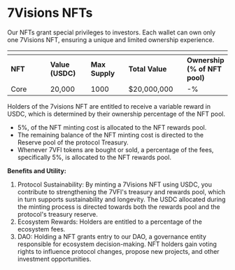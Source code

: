 # 7Visions NFTs

Our NFTs grant special privileges to investors. Each wallet can own only one 7Visions NFT, ensuring a unique and limited ownership experience.&#x20;

<table data-header-hidden><thead><tr><th width="117"></th><th width="98"></th><th width="88"></th><th width="135"></th><th></th></tr></thead><tbody><tr><td><strong>NFT</strong></td><td><strong>Value (USDC)</strong></td><td><strong>Max Supply</strong></td><td><strong>Total Value</strong></td><td><strong>Ownership (% of NFT pool)</strong></td></tr><tr><td>Core</td><td>20,000</td><td>1000</td><td>$20,000,000</td><td>-%</td></tr></tbody></table>

Holders of the 7visions NFT are entitled to receive a variable reward in USDC, which is determined by their ownership percentage of the NFT pool.

* 5%, of the NFT minting cost is allocated to the NFT rewards pool.&#x20;
* The remaining balance of the NFT minting cost is directed to the Reserve pool of the protocol Treasury.&#x20;
* Whenever 7VFI tokens are bought or sold, a percentage of the fees, specifically 5%, is allocated to the NFT rewards pool.

**Benefits and Utility:**

1. Protocol Sustainability: By minting a 7Visions NFT using USDC, you contribute to strengthening the 7VFI's treasury and rewards pool, which in turn supports sustainability and longevity. The USDC allocated during the minting process is directed towards both the rewards pool and the protocol's treasury reserve.
2. Ecosystem Rewards: Holders are entitled to a percentage of the ecosystem fees.
3. DAO: Holding a NFT grants entry to our DAO, a governance entity responsible for ecosystem decision-making. NFT holders gain voting rights to influence protocol changes, propose new projects, and other investment opportunities.
